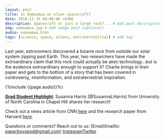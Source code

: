 ```yaml
---
layout: post
title: Is Oumuamua an alien spacecraft?
date: 2018-11-15 00:00:00 +0300
description: Spacecraft or just a large rock?... # Add post description (shows up as description on social media posts)
img: oumuamua.jpg # Add image post (optional)
audio: oumuamua.html
tags: [science, space, aliens, extraterrestrial] # add tag
---
```


Last year, astronomers discovered a bizarre rock from outside our solar system zipping past Earth. This year, two researchers have made the extroardinary claim that this rock could actually be alien technology...but is the evidence extroardinary enough to support it? Charlie brings in their paper and gets to the bottom of a story that has been covered in controversy, misinformation, and extraterrestrial inspiration. 

{%include {{page.audio}}%}

[**Grad Student Highlight**](http://paperboyspodcast.com/gradhighlight/): Susanna Harris (@SusannaLHarris) from University of North Carolina in Chapel Hill shares her research!

Check out a news article from CNN [here](https://www.cnn.com/2018/11/07/opinions/oumuamua-alien-probe-opinion-lincoln/index.html) and the research paper from Harvard [here](https://arxiv.org/pdf/1810.11490.pdf). 

Questions or comments? Reach out to us: [Email](mailto: paperboyspod@gmail.com) [Instagram](https://instagram.com/paperboyspod/)[Twitter](https://twitter.com/PaperBoysPod)
